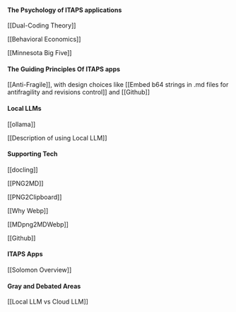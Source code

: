 

#### The Psychology of ITAPS applications

[[Dual-Coding Theory]]

[[Behavioral Economics]]

[[Minnesota Big Five]]

#### The Guiding Principles Of ITAPS apps

 [[Anti-Fragile]], with design choices like [[Embed b64 strings in .md files for antifragility and revisions control]] and [[Github]]

#### Local LLMs

[[ollama]]

[[Description of using Local LLM]]

#### Supporting Tech

[[docling]]

[[PNG2MD]]

[[PNG2Clipboard]]

[[Why Webp]]

[[MDpng2MDWebp]]

[[Github]]


#### ITAPS Apps

[[Solomon Overview]] 


#### Gray and Debated Areas

[[Local LLM vs Cloud LLM]]




